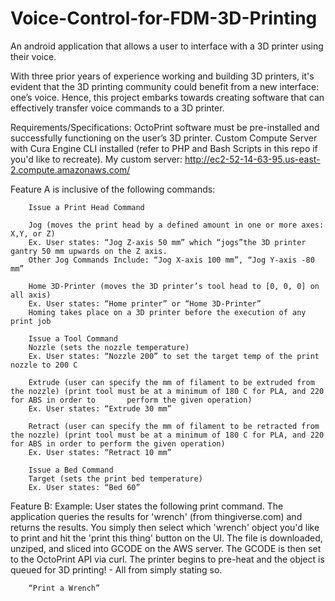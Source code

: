 # Voice-Control-for-FDM-3D-Printing
An android application that allows a user to interface with a 3D printer using their voice.

With three prior years of experience working and building 3D printers, it's evident that the 3D printing community could benefit from a new interface: one’s voice. Hence, this project embarks towards creating software that can effectively transfer voice commands to a 3D printer. 

Requirements/Specifications: OctoPrint software must be pre-installed and successfully functioning on the user’s 3D printer. Custom Compute Server with Cura Engine CLI installed (refer to PHP and Bash Scripts in this repo if you'd like to recreate). My custom server: http://ec2-52-14-63-95.us-east-2.compute.amazonaws.com/ 

Feature A is inclusive of the following commands:

        Issue a Print Head Command
        
        Jog (moves the print head by a defined amount in one or more axes: X,Y, or Z)
        Ex. User states: “Jog Z-axis 50 mm” which “jogs”the 3D printer gantry 50 mm upwards on the Z axis.
        Other Jog Commands Include: “Jog X-axis 100 mm”, “Jog Y-axis -80 mm”
        
        Home 3D-Printer (moves the 3D printer’s tool head to [0, 0, 0] on all axis)
        Ex. User states: “Home printer” or “Home 3D-Printer”
        Homing takes place on a 3D printer before the execution of any print job
        
        Issue a Tool Command
        Nozzle (sets the nozzle temperature)
        Ex. User states: “Nozzle 200” to set the target temp of the print nozzle to 200 C
        
        Extrude (user can specify the mm of filament to be extruded from the nozzle) (print tool must be at a minimum of 180 C for PLA, and 220 for ABS in order to       perform the given operation)
        Ex. User states: “Extrude 30 mm”
        
        Retract (user can specify the mm of filament to be retracted from the nozzle) (print tool must be at a minimum of 180 C for PLA, and 220 for ABS in order to perform the given operation)
        Ex. User states: “Retract 10 mm”
        
        Issue a Bed Command
        Target (sets the print bed temperature)
        Ex. User states: “Bed 60”
                                                                                                                                                                                                                                       
Feature B:
        Example: User states the following print command. The application queries the results for 'wrench' (from thingiverse.com) and returns the results. You simply then select which 'wrench' object you'd like to print and hit the 'print this thing' button on the UI. The file is downloaded, unziped, and sliced into GCODE on the AWS server. The GCODE is then set to the OctoPrint API via curl. The printer begins to pre-heat and the object is queued for 3D printing! - All from simply stating so.
        
        “Print a Wrench”
